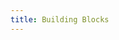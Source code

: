 ```yaml
---
title: Building Blocks
---
```


<script setup>
import Blocks from "../../../.vitepress/theme/components/Blocks.vue"
</script>

<Blocks />
